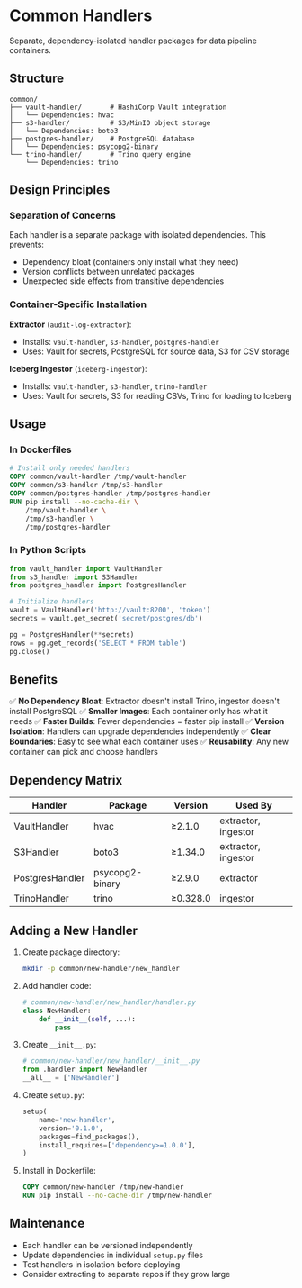 # Common Handlers

Separate, dependency-isolated handler packages for data pipeline containers.

## Structure

```
common/
├── vault-handler/       # HashiCorp Vault integration
│   └── Dependencies: hvac
├── s3-handler/          # S3/MinIO object storage
│   └── Dependencies: boto3
├── postgres-handler/    # PostgreSQL database
│   └── Dependencies: psycopg2-binary
└── trino-handler/       # Trino query engine
    └── Dependencies: trino
```

## Design Principles

### **Separation of Concerns**
Each handler is a separate package with isolated dependencies. This prevents:
- Dependency bloat (containers only install what they need)
- Version conflicts between unrelated packages
- Unexpected side effects from transitive dependencies

### **Container-Specific Installation**

**Extractor** (`audit-log-extractor`):
- Installs: `vault-handler`, `s3-handler`, `postgres-handler`
- Uses: Vault for secrets, PostgreSQL for source data, S3 for CSV storage

**Iceberg Ingestor** (`iceberg-ingestor`):
- Installs: `vault-handler`, `s3-handler`, `trino-handler`
- Uses: Vault for secrets, S3 for reading CSVs, Trino for loading to Iceberg

## Usage

### In Dockerfiles

```dockerfile
# Install only needed handlers
COPY common/vault-handler /tmp/vault-handler
COPY common/s3-handler /tmp/s3-handler
COPY common/postgres-handler /tmp/postgres-handler
RUN pip install --no-cache-dir \
    /tmp/vault-handler \
    /tmp/s3-handler \
    /tmp/postgres-handler
```

### In Python Scripts

```python
from vault_handler import VaultHandler
from s3_handler import S3Handler
from postgres_handler import PostgresHandler

# Initialize handlers
vault = VaultHandler('http://vault:8200', 'token')
secrets = vault.get_secret('secret/postgres/db')

pg = PostgresHandler(**secrets)
rows = pg.get_records('SELECT * FROM table')
pg.close()
```

## Benefits

✅ **No Dependency Bloat**: Extractor doesn't install Trino, ingestor doesn't install PostgreSQL
✅ **Smaller Images**: Each container only has what it needs
✅ **Faster Builds**: Fewer dependencies = faster pip install
✅ **Version Isolation**: Handlers can upgrade dependencies independently
✅ **Clear Boundaries**: Easy to see what each container uses
✅ **Reusability**: Any new container can pick and choose handlers

## Dependency Matrix

| Handler | Package | Version | Used By |
|---------|---------|---------|---------|
| VaultHandler | hvac | ≥2.1.0 | extractor, ingestor |
| S3Handler | boto3 | ≥1.34.0 | extractor, ingestor |
| PostgresHandler | psycopg2-binary | ≥2.9.0 | extractor |
| TrinoHandler | trino | ≥0.328.0 | ingestor |

## Adding a New Handler

1. Create package directory:
   ```bash
   mkdir -p common/new-handler/new_handler
   ```

2. Add handler code:
   ```python
   # common/new-handler/new_handler/handler.py
   class NewHandler:
       def __init__(self, ...):
           pass
   ```

3. Create `__init__.py`:
   ```python
   # common/new-handler/new_handler/__init__.py
   from .handler import NewHandler
   __all__ = ['NewHandler']
   ```

4. Create `setup.py`:
   ```python
   setup(
       name='new-handler',
       version='0.1.0',
       packages=find_packages(),
       install_requires=['dependency>=1.0.0'],
   )
   ```

5. Install in Dockerfile:
   ```dockerfile
   COPY common/new-handler /tmp/new-handler
   RUN pip install --no-cache-dir /tmp/new-handler
   ```

## Maintenance

- Each handler can be versioned independently
- Update dependencies in individual `setup.py` files
- Test handlers in isolation before deploying
- Consider extracting to separate repos if they grow large
